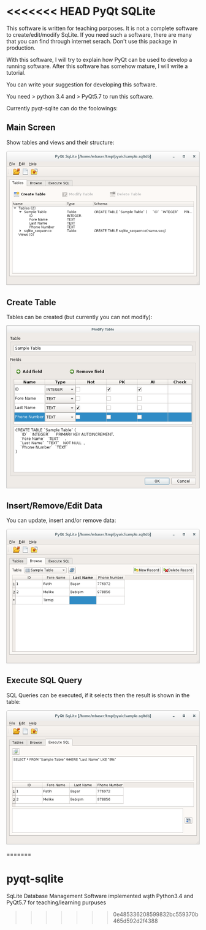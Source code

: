 <<<<<<< HEAD
PyQt SQLite
=============

This software is written for teaching porposes. It is not a complete software to create/edit/modify SqLite. If you need such a software,
there are many that you can find through internet serach. Don't use this package in production.

With this software, I will try to explain how PyQt can be used to develop a running software. After this software has somehow mature, I will
write a tutorial.

You can write your suggestion for developing this software.

You need > python 3.4 and > PyQt5.7 to run this software.


Currently pyqt-sqlite can do the foolowings:

Main Screen
--------------
Show tables and views and their structure:

![Screenshot](screenshots/main.png)


Create Table
---------------
Tables can be created (but currently you can not modify):

![Screenshot](screenshots/create_table.png)

Insert/Remove/Edit Data
------------------------
You can update, insert and/or remove data:

![Screenshot](screenshots/table.png)


Execute SQL Query
------------------
SQL Queries can be executed, if it selects then the result is shown in the table:

![Screenshot](screenshots/qury.png)




=======
# pyqt-sqlite
SqLite Database Management Software implemented wşth Python3.4 and PyQt5.7 for teaching/learning purpuses
>>>>>>> 0e485336208599832bc559370b465d592d2f4388
